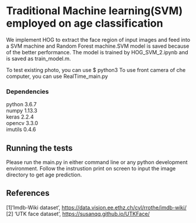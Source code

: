 
# Traditional Machine learning(SVM) employed on age classification
We implement HOG to extract the face region of input images and feed into a SVM machine and Random Forest machine.SVM model is saved because of the better performance. The model is trained by HOG_SVM_2.ipynb and is saved as train_model.m.

To test existing photo, you can use $ python3 
To use front camera of che computer, you can use RealTime_main.py


### Dependencies
python 3.6.7<br />
numpy 1.13.3<br />
keras 2.2.4<br />
opencv 3.3.0<br />
imutils 0.4.6

## Running the tests

Please run the main.py in either command line or any python development environment. Follow the instrustion print on screen
to input the image directory to get age prediction. 


## References

[1]’Imdb-Wiki dataset’, https://data.vision.ee.ethz.ch/cvl/rrothe/imdb-wiki/<br />
[2] ‘UTK face dataset’, https://susanqq.github.io/UTKFace/<br />
